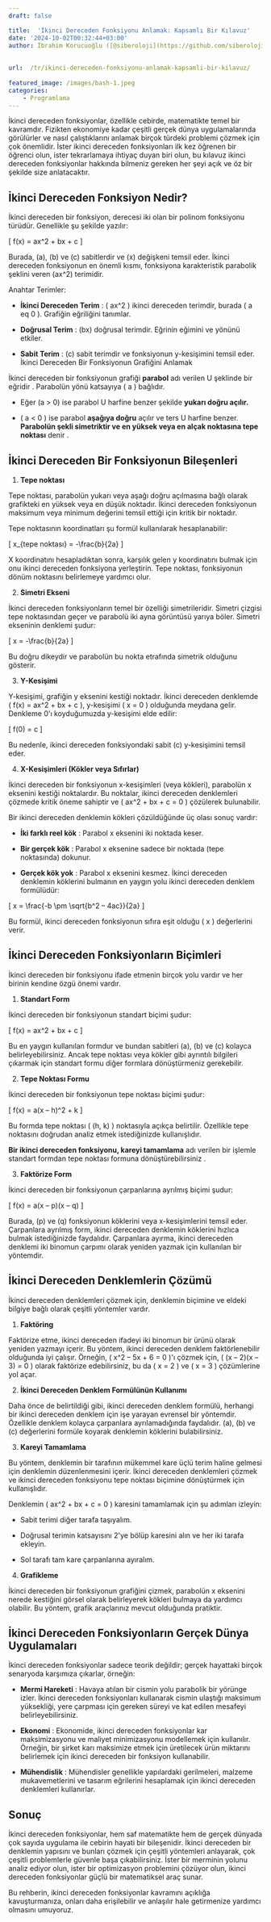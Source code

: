 ```yaml
---
draft: false

title:  'İkinci Dereceden Fonksiyonu Anlamak: Kapsamlı Bir Kılavuz'
date: '2024-10-02T00:32:44+03:00'
author: İbrahim Korucuoğlu ([@siberoloji](https://github.com/siberoloji))
 
 
url:  /tr/ikinci-dereceden-fonksiyonu-anlamak-kapsamli-bir-kilavuz/
 
featured_image: /images/bash-1.jpeg
categories:
    - Programlama
---
```

İkinci dereceden fonksiyonlar, özellikle cebirde, matematikte temel bir kavramdır. Fizikten ekonomiye kadar çeşitli gerçek dünya uygulamalarında görülürler ve nasıl çalıştıklarını anlamak birçok türdeki problemi çözmek için çok önemlidir. İster ikinci dereceden fonksiyonları ilk kez öğrenen bir öğrenci olun, ister tekrarlamaya ihtiyaç duyan biri olun, bu kılavuz ikinci dereceden fonksiyonlar hakkında bilmeniz gereken her şeyi açık ve öz bir şekilde size anlatacaktır.

## İkinci Dereceden Fonksiyon Nedir?

İkinci dereceden bir fonksiyon, derecesi iki olan bir polinom fonksiyonu türüdür. Genellikle şu şekilde yazılır:

[ f(x) = ax^2 + bx + c ]

Burada, (a), (b) ve (c) sabitlerdir ve (x) değişkeni temsil eder. İkinci dereceden fonksiyonun en önemli kısmı, fonksiyona karakteristik parabolik şeklini veren (ax^2) terimidir.

Anahtar Terimler:
* **İkinci Dereceden Terim** : ( ax^2 ) ikinci dereceden terimdir, burada ( a  eq 0 ). Grafiğin eğriliğini tanımlar.

* **Doğrusal Terim** : (bx) doğrusal terimdir. Eğrinin eğimini ve yönünü etkiler.

* **Sabit Terim** : (c) sabit terimdir ve fonksiyonun y-kesişimini temsil eder.
İkinci Dereceden Bir Fonksiyonun Grafiğini Anlamak

İkinci dereceden bir fonksiyonun grafiği **parabol** adı verilen U şeklinde bir eğridir . Parabolün yönü katsayıya ( a ) bağlıdır.
* Eğer (a > 0) ise parabol U harfine benzer şekilde **yukarı doğru açılır.**

* ( a < 0 ) ise parabol **aşağıya doğru** açılır ve ters U harfine benzer.
**Parabolün şekli simetriktir ve en yüksek veya en alçak noktasına tepe noktası** denir .

## İkinci Dereceden Bir Fonksiyonun Bileşenleri

1. **Tepe noktası**

Tepe noktası, parabolün yukarı veya aşağı doğru açılmasına bağlı olarak grafikteki en yüksek veya en düşük noktadır. İkinci dereceden fonksiyonun maksimum veya minimum değerini temsil ettiği için kritik bir noktadır.

Tepe noktasının koordinatları şu formül kullanılarak hesaplanabilir:

[ x_{tepe noktası} = -\frac{b}{2a} ]

X koordinatını hesapladıktan sonra, karşılık gelen y koordinatını bulmak için onu ikinci dereceden fonksiyona yerleştirin. Tepe noktası, fonksiyonun dönüm noktasını belirlemeye yardımcı olur.

2. **Simetri Ekseni**

İkinci dereceden fonksiyonların temel bir özelliği simetrileridir. Simetri çizgisi tepe noktasından geçer ve parabolü iki ayna görüntüsü yarıya böler. Simetri ekseninin denklemi şudur:

[ x = -\frac{b}{2a} ]

Bu doğru dikeydir ve parabolün bu nokta etrafında simetrik olduğunu gösterir.

3. **Y-Kesişimi**

Y-kesişimi, grafiğin y eksenini kestiği noktadır. İkinci dereceden denklemde ( f(x) = ax^2 + bx + c ), y-kesişimi ( x = 0 ) olduğunda meydana gelir. Denkleme 0'ı koyduğumuzda y-kesişimi elde edilir:

[ f(0) = c ]

Bu nedenle, ikinci dereceden fonksiyondaki sabit (c) y-kesişimini temsil eder.

4. **X-Kesişimleri (Kökler veya Sıfırlar)**

İkinci dereceden bir fonksiyonun x-kesişimleri (veya kökleri), parabolün x eksenini kestiği noktalardır. Bu noktalar, ikinci dereceden denklemleri çözmede kritik öneme sahiptir ve ( ax^2 + bx + c = 0 ) çözülerek bulunabilir.

Bir ikinci dereceden denklemin kökleri çözüldüğünde üç olası sonuç vardır:
* **İki farklı reel kök** : Parabol x eksenini iki noktada keser.

* **Bir gerçek kök** : Parabol x eksenine sadece bir noktada (tepe noktasında) dokunur.

* **Gerçek kök yok** : Parabol x eksenini kesmez.
İkinci dereceden denklemin köklerini bulmanın en yaygın yolu ikinci dereceden denklem formülüdür:

[ x = \frac{-b \pm \sqrt{b^2 – 4ac}}{2a} ]

Bu formül, ikinci dereceden fonksiyonun sıfıra eşit olduğu ( x ) değerlerini verir.

## İkinci Dereceden Fonksiyonların Biçimleri

İkinci dereceden bir fonksiyonu ifade etmenin birçok yolu vardır ve her birinin kendine özgü önemi vardır.

1. **Standart Form**

İkinci dereceden bir fonksiyonun standart biçimi şudur:

[ f(x) = ax^2 + bx + c ]

Bu en yaygın kullanılan formdur ve bundan sabitleri (a), (b) ve (c) kolayca belirleyebilirsiniz. Ancak tepe noktası veya kökler gibi ayrıntılı bilgileri çıkarmak için standart formu diğer formlara dönüştürmeniz gerekebilir.

2. **Tepe Noktası Formu**

İkinci dereceden bir fonksiyonun tepe noktası biçimi şudur:

[ f(x) = a(x – h)^2 + k ]

Bu formda tepe noktası ( (h, k) ) noktasıyla açıkça belirtilir. Özellikle tepe noktasını doğrudan analiz etmek istediğinizde kullanışlıdır.

**Bir ikinci dereceden fonksiyonu, kareyi tamamlama** adı verilen bir işlemle standart formdan tepe noktası formuna dönüştürebilirsiniz .

3. **Faktörize Form**

İkinci dereceden bir fonksiyonun çarpanlarına ayrılmış biçimi şudur:

[ f(x) = a(x – p)(x – q) ]

Burada, (p) ve (q) fonksiyonun köklerini veya x-kesişimlerini temsil eder. Çarpanlara ayrılmış form, ikinci dereceden denklemin köklerini hızlıca bulmak istediğinizde faydalıdır. Çarpanlara ayırma, ikinci dereceden denklemi iki binomun çarpımı olarak yeniden yazmak için kullanılan bir yöntemdir.

## İkinci Dereceden Denklemlerin Çözümü

İkinci dereceden denklemleri çözmek için, denklemin biçimine ve eldeki bilgiye bağlı olarak çeşitli yöntemler vardır.

1. **Faktöring**

Faktörize etme, ikinci dereceden ifadeyi iki binomun bir ürünü olarak yeniden yazmayı içerir. Bu yöntem, ikinci dereceden denklem faktörlenebilir olduğunda iyi çalışır. Örneğin, ( x^2 – 5x + 6 = 0 )'ı çözmek için, ( (x – 2)(x – 3) = 0 ) olarak faktörize edebilirsiniz, bu da ( x = 2 ) ve ( x = 3 ) çözümlerine yol açar.

2. **İkinci Dereceden Denklem Formülünün Kullanımı**

Daha önce de belirtildiği gibi, ikinci dereceden denklem formülü, herhangi bir ikinci dereceden denklem için işe yarayan evrensel bir yöntemdir. Özellikle denklem kolayca çarpanlara ayrılamadığında faydalıdır. (a), (b) ve (c) değerlerini formüle koyarak denklemin köklerini bulabilirsiniz.

3. **Kareyi Tamamlama**

Bu yöntem, denklemin bir tarafının mükemmel kare üçlü terim haline gelmesi için denklemin düzenlenmesini içerir. İkinci dereceden denklemleri çözmek ve ikinci dereceden fonksiyonu tepe noktası biçimine dönüştürmek için kullanışlıdır.

Denklemin ( ax^2 + bx + c = 0 ) karesini tamamlamak için şu adımları izleyin:
* Sabit terimi diğer tarafa taşıyalım.

* Doğrusal terimin katsayısını 2'ye bölüp karesini alın ve her iki tarafa ekleyin.

* Sol tarafı tam kare çarpanlarına ayıralım.
4. **Grafikleme**

İkinci dereceden bir fonksiyonun grafiğini çizmek, parabolün x eksenini nerede kestiğini görsel olarak belirleyerek kökleri bulmaya da yardımcı olabilir. Bu yöntem, grafik araçlarınız mevcut olduğunda pratiktir.

## İkinci Dereceden Fonksiyonların Gerçek Dünya Uygulamaları

İkinci dereceden fonksiyonlar sadece teorik değildir; gerçek hayattaki birçok senaryoda karşımıza çıkarlar, örneğin:
* **Mermi Hareketi** : Havaya atılan bir cismin yolu parabolik bir yörünge izler. İkinci dereceden fonksiyonları kullanarak cismin ulaştığı maksimum yüksekliği, yere çarpması için gereken süreyi ve kat edilen mesafeyi belirleyebilirsiniz.

* **Ekonomi** : Ekonomide, ikinci dereceden fonksiyonlar kar maksimizasyonu ve maliyet minimizasyonu modellemek için kullanılır. Örneğin, bir şirket karı maksimize etmek için üretilecek ürün miktarını belirlemek için ikinci dereceden bir fonksiyon kullanabilir.

* **Mühendislik** : Mühendisler genellikle yapılardaki gerilmeleri, malzeme mukavemetlerini ve tasarım eğrilerini hesaplamak için ikinci dereceden denklemleri kullanırlar.
## Sonuç

İkinci dereceden fonksiyonlar, hem saf matematikte hem de gerçek dünyada çok sayıda uygulama ile cebirin hayati bir bileşenidir. İkinci dereceden bir denklemin yapısını ve bunları çözmek için çeşitli yöntemleri anlayarak, çok çeşitli problemlerle güvenle başa çıkabilirsiniz. İster bir merminin yolunu analiz ediyor olun, ister bir optimizasyon problemini çözüyor olun, ikinci dereceden fonksiyonlar güçlü bir matematiksel araç sunar.

Bu rehberin, ikinci dereceden fonksiyonlar kavramını açıklığa kavuşturmanıza, onları daha erişilebilir ve anlaşılır hale getirmenize yardımcı olmasını umuyoruz.
